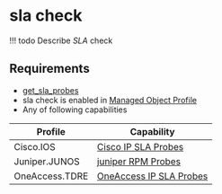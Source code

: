 # sla check

<!-- prettier-ignore -->
!!! todo
    Describe *SLA* check

## Requirements

* [get_sla_probes](../../scripts-reference/get_sla_probes.md)
* sla check is enabled in [Managed Object Profile](../../concepts/managed-object-profile/index.md)
* Any of following capabilities

| Profile        | Capability                                                                       |
| -------------- | -------------------------------------------------------------------------------- |
| Cisco.IOS      | [Cisco IP SLA Probes](../../caps-reference/cisco/ip-sla-probes.md)         |
| Juniper.JUNOS  | [juniper RPM Probes](../../caps-reference/juniper/rpm-probes.md)           |
| OneAccess.TDRE | [OneAccess IP SLA Probes](../../caps-reference/oneaccess/ip-sla-probes.md) |

